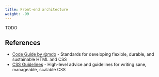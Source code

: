 ```yaml
---
title: Front-end architecture
weight: -99
---
```


TODO

## References

- [Code Guide by @mdo](http://codeguide.co/) - Standards for developing flexible, durable, and sustainable HTML and CSS
- [CSS Guidelines](http://cssguidelin.es/) - High-level advice and guidelines for writing sane, manageable, scalable CSS
